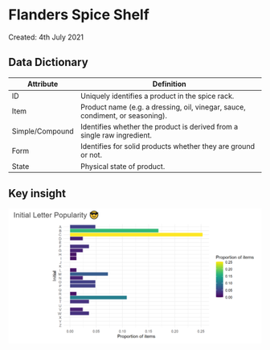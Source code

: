 # Flanders Spice Shelf

Created: 4th July 2021

## Data Dictionary

Attribute | Definition
---- | ----
ID | Uniquely identifies a product in the spice rack.
Item | Product name (e.g. a dressing, oil, vinegar, sauce, condiment, or seasoning).
Simple/Compound | Identifies whether the product is derived from a single raw ingredient.
Form | Identifies for solid products whether they are ground or not.
State | Physical state of product.

## Key insight

![Spice shelf histogram](https://github.com/stochastictalk/flanders_spice_shelf/blob/master/item-histogram.png)
